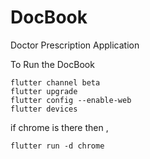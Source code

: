 # DocBook
Doctor Prescription Application

To Run the DocBook
```
flutter channel beta
flutter upgrade
flutter config --enable-web
flutter devices
```
 if chrome is there 
 then ,
 ```
flutter run -d chrome
```
